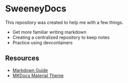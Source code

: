 # SweeneyDocs

This repository was created to help me with a few things.
- Get more familiar writing markdown
- Creating a centralized repository to keep notes
- Practice using devcontainers

## Resources
- [Markdown Guide](https://www.markdownguide.org/basic-syntax/)
- [MKDocs Material Theme](https://squidfunk.github.io/mkdocs-material/setup/changing-the-colors/) 